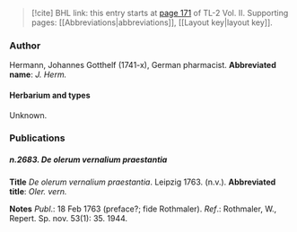 > [!cite] BHL link: this entry starts at [page 171](https://www.biodiversitylibrary.org/page/33068413) of TL-2 Vol. II.
> Supporting pages: [[Abbreviations|abbreviations]], [[Layout key|layout key]].

### Author

Hermann, Johannes Gotthelf (1741-x), German pharmacist. 
**Abbreviated name**: *J. Herm.*

#### Herbarium and types

Unknown.

### Publications

##### n.2683. De olerum vernalium praestantia

**Title**
*De olerum vernalium praestantia*. Leipzig 1763. (n.v.).
**Abbreviated title**: *Oler. vern.*

**Notes**
*Publ*.: 18 Feb 1763 (preface?; fide Rothmaler).
*Ref*.: Rothmaler, W., Repert. Sp. nov. 53(1): 35. 1944.

